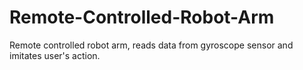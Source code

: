 # Remote-Controlled-Robot-Arm
Remote controlled robot arm, reads data from gyroscope sensor and imitates user's action.

